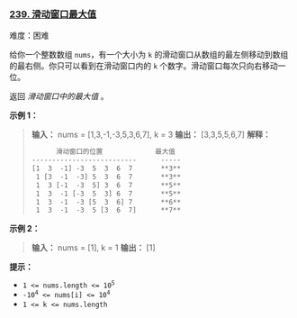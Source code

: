 ### [239\. 滑动窗口最大值](https://leetcode.cn/problems/sliding-window-maximum/)

难度：困难

给你一个整数数组 `nums`，有一个大小为 `k` 的滑动窗口从数组的最左侧移动到数组的最右侧。你只可以看到在滑动窗口内的 `k` 个数字。滑动窗口每次只向右移动一位。

返回 _滑动窗口中的最大值_ 。

**示例 1：**

> **输入：** nums = [1,3,-1,-3,5,3,6,7], k = 3
> **输出：** [3,3,5,5,6,7]
> **解释：**
>
> ```txt
>       滑动窗口的位置             最大值
> --------------------------      -----
> [1  3  -1] -3  5  3  6  7       **3**
>  1 [3  -1  -3] 5  3  6  7       **3**
>  1  3 [-1  -3  5] 3  6  7       **5**
>  1  3  -1 [-3  5  3] 6  7       **5**
>  1  3  -1  -3 [5  3  6] 7       **6**
>  1  3  -1  -3  5 [3  6  7]      **7**
> ```

**示例 2：**

> **输入：** nums = [1], k = 1
> **输出：** [1]

**提示：**

- <code>1 <= nums.length <= 10<sup>5</sup></code>
- <code>-10<sup>4</sup> <= nums[i] <= 10<sup>4</sup></code>
- `1 <= k <= nums.length`
